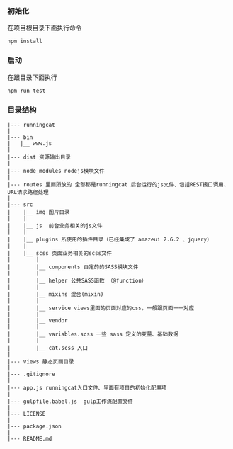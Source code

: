 ### 初始化
在项目根目录下面执行命令
	
	npm install

### 启动
在跟目录下面执行
	
	npm run test
	
### 目录结构

	|--- runningcat
	|
	|--- bin
	|   |__ www.js
	|
	|--- dist 资源输出目录
	|
	|--- node_modules nodejs模块文件
	|
	|--- routes 里面所放的 全部都是runningcat 后台运行的js文件、包括REST接口调用、URL请求路径处理
	|
	|--- src
	|    |__ img 图片目录
	|    |
	|    |__ js  前台业务相关的js文件
	|    |
	|    |__ plugins 所使用的插件目录（已经集成了 amazeui 2.6.2 、jquery）
	|    |
	|    |__ scss 页面业务相关的scss文件
	|        |
	|        |__ components 自定的的SASS模块文件
	|        |
	|        |__ helper 公共SASS函数 （@function）
	|        |
	|        |__ mixins 混合(mixin)
	|        |
	|        |__ service views里面的页面对应的css，一般跟页面一一对应
	|        |
	|        |__ vendor 
	|        |
	|        |__ variables.scss 一些 sass 定义的变量、基础数据
	|        |
	|        |__ cat.scss 入口
	|
	|--- views 静态页面目录
	|
	|--- .gitignore
	|
	|--- app.js runningcat入口文件、里面有项目的初始化配置项
	|
	|--- gulpfile.babel.js  gulp工作流配置文件
	|
	|--- LICENSE
	|
	|--- package.json 
	|
	|--- README.md